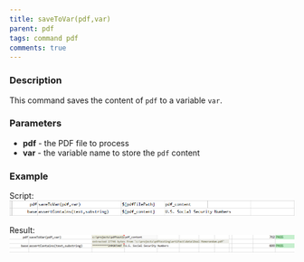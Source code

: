 ```yaml
---
title: saveToVar(pdf,var)
parent: pdf
tags: command pdf
comments: true
---
```



### Description
This command saves the content of `pdf` to a variable `var`.


### Parameters
- **pdf** \- the PDF file to process
- **var** \- the variable name to store the `pdf` content


### Example
Script:<br/>
![script](image/saveToVar_01.png)

Result:<br/>
![output](image/saveToVar_02.png)
